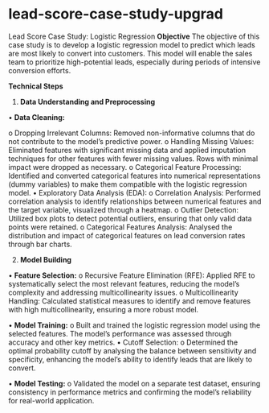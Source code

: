 # lead-score-case-study-upgrad
Lead Score Case Study: Logistic Regression
**Objective**
The objective of this case study is to develop a logistic regression model to predict which leads are most likely to convert into customers. This model will enable the sales team to prioritize high-potential leads, especially during periods of intensive conversion efforts.

**Technical Steps**
1. ****Data Understanding and Preprocessing****

•	**Data Cleaning:**

o	Dropping Irrelevant Columns: Removed non-informative columns that do not contribute to the model’s predictive power.
o	Handling Missing Values: Eliminated features with significant missing data and applied imputation techniques for other features with fewer missing values. Rows with minimal impact were dropped as necessary.
o	Categorical Feature Processing: Identified and converted categorical features into numerical representations (dummy variables) to make them compatible with the logistic regression model.
•	Exploratory Data Analysis (EDA):
o	Correlation Analysis: Performed correlation analysis to identify relationships between numerical features and the target variable, visualized through a heatmap.
o	Outlier Detection: Utilized box plots to detect potential outliers, ensuring that only valid data points were retained.
o	Categorical Features Analysis: Analysed the distribution and impact of categorical features on lead conversion rates through bar charts.

2. ****Model Building****

•	**Feature Selection:**
o	Recursive Feature Elimination (RFE): Applied RFE to systematically select the most relevant features, reducing the model’s complexity and addressing multicollinearity issues.
o	Multicollinearity Handling: Calculated statistical measures to identify and remove features with high multicollinearity, ensuring a more robust model.

•	**Model Training:**
o	Built and trained the logistic regression model using the selected features. The model’s performance was assessed through accuracy and other key metrics.
•	Cutoff Selection:
o	Determined the optimal probability cutoff by analysing the balance between sensitivity and specificity, enhancing the model’s ability to identify leads that are likely to convert.

•	**Model Testing:**
o	Validated the model on a separate test dataset, ensuring consistency in performance metrics and confirming the model’s reliability for real-world application.

